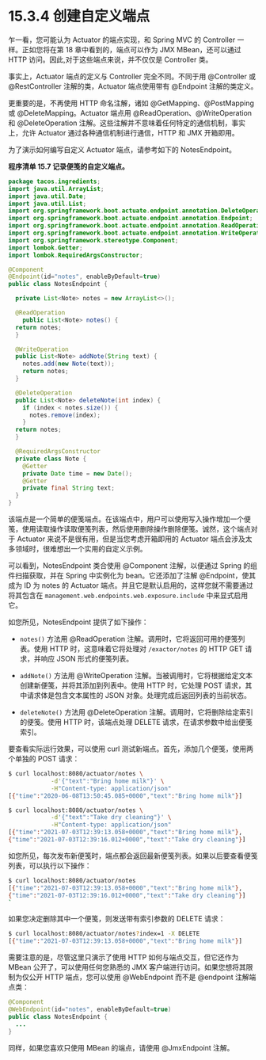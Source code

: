 # 15.3.4 创建自定义端点

乍一看，您可能认为 Actuator 的端点实现，和 Spring MVC 的 Controller 一样。正如您将在第 18 章中看到的，端点可以作为 JMX MBean，还可以通过 HTTP 访问。因此,对于这些端点来说，并不仅仅是 Controller 类。

事实上，Actuator 端点的定义与 Controller 完全不同。不同于用 @Controller 或 @RestController 注解的类，Actuator 端点使用带有 @Endpoint 注解的类定义。

更重要的是，不再使用 HTTP 命名注解，诸如 @GetMapping、@PostMapping 或 @DeleteMapping。Actuator 端点用 @ReadOperation、@WriteOperation 和 @DeleteOperation 注解。这些注解并不意味着任何特定的通信机制，事实上，允许 Actuator 通过各种通信机制进行通信，HTTP 和 JMX 开箱即用。

为了演示如何编写自定义 Actuator 端点，请参考如下的 NotesEndpoint。

**程序清单 15.7 记录便笺的自定义端点。**

```java
package tacos.ingredients;
import java.util.ArrayList;
import java.util.Date;
import java.util.List;
import org.springframework.boot.actuate.endpoint.annotation.DeleteOperation;
import org.springframework.boot.actuate.endpoint.annotation.Endpoint;
import org.springframework.boot.actuate.endpoint.annotation.ReadOperation;
import org.springframework.boot.actuate.endpoint.annotation.WriteOperation;
import org.springframework.stereotype.Component;
import lombok.Getter;
import lombok.RequiredArgsConstructor;

@Component
@Endpoint(id="notes", enableByDefault=true)
public class NotesEndpoint {

  private List<Note> notes = new ArrayList<>();

  @ReadOperation
    public List<Note> notes() {
  return notes;
  }

  @WriteOperation
  public List<Note> addNote(String text) {
    notes.add(new Note(text));
    return notes;
  }

  @DeleteOperation
  public List<Note> deleteNote(int index) {
    if (index < notes.size()) {
      notes.remove(index);
    }
  return notes;
  }

  @RequiredArgsConstructor
  private class Note {
    @Getter
    private Date time = new Date();
    @Getter
    private final String text;
  }
}
```


该端点是一个简单的便笺端点。在该端点中，用户可以使用写入操作增加一个便笺，使用读取操作读取便笺列表，然后使用删除操作删除便笺。诚然，这个端点对于 Actuator 来说不是很有用，但是当您考虑开箱即用的 Actuator 端点会涉及太多领域时，很难想出一个实用的自定义示例。

可以看到，NotesEndpoint 类合使用 @Component 注解，以便通过 Spring 的组件扫描获取，并在 Spring 中实例化为 bean。它还添加了注解 @Endpoint，使其成为 ID 为 notes 的 Actuator 端点。并且它是默认启用的，这样您就不需要通过将其包含在 `management.web.endpoints.web.exposure.include` 中来显式启用它。

如您所见，NotesEndpoint 提供了如下操作：

* `notes()` 方法用 @ReadOperation 注解。调用时，它将返回可用的便笺列表。使用 HTTP 时，这意味着它将处理对 `/exactor/notes` 的 HTTP GET 请求，并响应 JSON 形式的便笺列表。
* `addNote()` 方法用 @WriteOperation 注解。当被调用时，它将根据给定文本创建新便笺，并将其添加到列表中。使用 HTTP 时，它处理 POST 请求，其中请求体是包含文本属性的 JSON 对象。处理完成后返回列表的当前状态。

* `deleteNote()` 方法用 @DeleteOperation 注解。调用时，它将删除给定索引的便笺。使用 HTTP 时，该端点处理 DELETE 请求，在请求参数中给出便笺索引。

要查看实际运行效果，可以使用 curl 测试新端点。首先，添加几个便笺，使用两个单独的 POST 请求：

```bash
$ curl localhost:8080/actuator/notes \
            -d'{"text":"Bring home milk"}' \
            -H"Content-type: application/json"
[{"time":"2020-06-08T13:50:45.085+0000","text":"Bring home milk"}]

$ curl localhost:8080/actuator/notes \
            -d'{"text":"Take dry cleaning"}' \
            -H"Content-type: application/json"
[{"time":"2021-07-03T12:39:13.058+0000","text":"Bring home milk"},
{"time":"2021-07-03T12:39:16.012+0000","text":"Take dry cleaning"}]
```

如您所见，每次发布新便笺时，端点都会返回最新便笺列表。如果以后要查看便笺列表，可以执行以下操作：

```bash
$ curl localhost:8080/actuator/notes
[{"time":"2021-07-03T12:39:13.058+0000","text":"Bring home milk"},
{"time":"2021-07-03T12:39:16.012+0000","text":"Take dry cleaning"}]
`
```

如果您决定删除其中一个便笺，则发送带有索引参数的 DELETE 请求：

```bash
$ curl localhost:8080/actuator/notes?index=1 -X DELETE
[{"time":"2021-07-03T12:39:13.058+0000","text":"Bring home milk"}]
```

需要注意的是，尽管这里只演示了使用 HTTP 如何与端点交互，但它还作为 MBean 公开了，可以使用任何您熟悉的 JMX 客户端进行访问。如果您想将其限制为仅公开 HTTP 端点，您可以使用 @WebEndpoint 而不是 @endpoint 注解端点类：

```java
@Component
@WebEndpoint(id="notes", enableByDefault=true)
public class NotesEndpoint {
  ...
}
```

同样，如果您喜欢只使用 MBean 的端点，请使用 @JmxEndpoint 注解。

